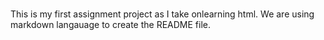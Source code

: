 #
This is my first assignment project as I take onlearning html.
We are using markdown langauage to create the README file.
